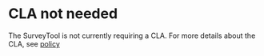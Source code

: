 # CLA not needed

The SurveyTool is not currently requiring a CLA.
For more details about the CLA, see [policy](https://www.unicode.org/policies/licensing_policy.html)
